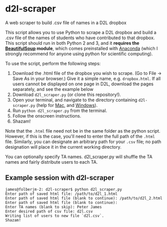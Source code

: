 # d2l-scraper
A web scraper to build .csv file of names in a D2L dropbox

This script allows you to use Python to scrape a D2L dropbox and build a .csv file of the names of students who have contributed to that dropbox. This script should run in both Python 2 and 3, and it **requires the [BeautifulSoup](http://www.crummy.com/software/BeautifulSoup/) module**, which comes preinstalled with [Anaconda](https://anaconda.org) (which I strongly recommend for anyone using python for scientific computing).

To use the script, perform the following steps:

1. Download the .html file of the dropbox you wish to scrape. (Go to File -> Save As in your browser.) Give it a simple name, e.g. `dropbox.html`.
   If all users cannot be displayed on one page in D2L, download the pages separately, and see the example below
2. Download `d2l_scraper.py` (or clone this repository!).
3. Open your terminal, and navigate to the directory containing `d2l-scraper.py` (help for [Mac](http://computers.tutsplus.com/tutorials/navigating-the-terminal-a-gentle-introduction--mac-3855), and [Windows](http://www.computerhope.com/issues/chusedos.htm)).
4. Run `python d2l_scraper.py` from the terminal.
5. Follow the onscreen instructions.
6. Shazam!

Note that the `.html` file need not be in the same folder as the python script. However, if this is the case, you'll need to enter the full path of the `.html` file. Similarly, you can designate an arbitrary path for your `.csv` file; no path designation will place it in the current working directory.

You can optionally specify TA names.  d2l_scraper.py will shuffle the TA names and fairly distribute users to each TA.

## Example session with d2l-scraper
```
james@folberjm-2: d2l-scraper$ python d2l_scraper.py 
Enter path of saved html file: /path/to/d2l_1.html
Enter path of saved html file (blank to continue): /path/to/d2l_2.html
Enter path of saved html file (blank to continue): 
Enter TA names (blank to skip): Peter James
Enter desired path of csv file: d2l.csv
Writing list of users to new file `d2l.csv`.
Shazam!
```
